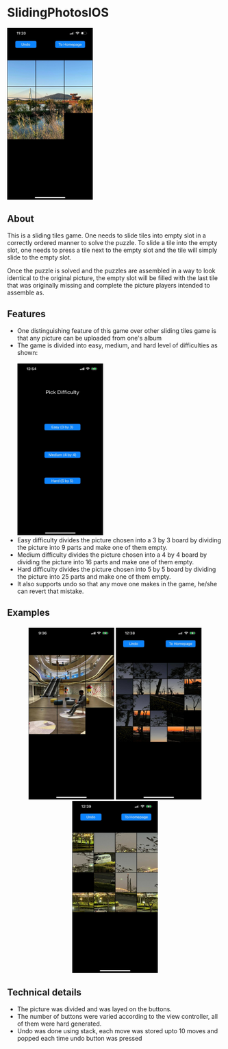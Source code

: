 # SlidingPhotosIOS

<img src="assets/sliding_photos_0.jpg" width="200" height="400">

## About

This is a sliding tiles game. One needs to slide tiles into empty slot in a correctly ordered manner to solve the puzzle. To slide a tile into the empty slot, one needs to press a tile next to the empty slot and the tile will simply slide to the empty slot.

Once the puzzle is solved and the puzzles are assembled in a way to look identical to the original picture, the empty slot will be filled with the last tile that was originally missing and complete the picture players intended to assemble as.

## Features
- One distinguishing feature of this game over other sliding tiles game is that any picture can be uploaded from one's album
- The game is divided into easy, medium, and hard level of difficulties as shown: <br/> <br/> <img src="assets/sliding_photos_4.jpg" width="200" height="400">  <br/>
- Easy difficulty divides the picture chosen into a 3 by 3 board by dividing the picture into 9 parts and make one of them empty.
- Medium difficulty divides the picture chosen into a 4 by 4 board by dividing the picture into 16 parts and make one of them empty.
- Hard difficulty divides the picture chosen into 5 by 5 board by dividing the picture into 25 parts and make one of them empty.
- It also supports undo so that any move one makes in the game, he/she can revert that mistake.

## Examples

<h3 align="center">
  <img src="assets/sliding_photos_1.jpg" width="200" height="400">
  <img src="assets/sliding_photos_3.jpg" width="200" height="400">
  <img src="assets/sliding_photos_2.jpg" width="200" height="400">
</h3>

## Technical details
- The picture was divided and was layed on the buttons.
- The number of buttons were varied according to the view controller, all of them were hard generated.
- Undo was done using stack, each move was stored upto 10 moves and popped each time undo button was pressed

